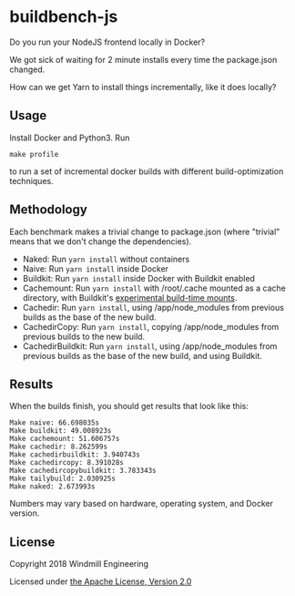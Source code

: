 # buildbench-js

Do you run your NodeJS frontend locally in Docker?

We got sick of waiting for 2 minute installs every time the package.json changed.

How can we get Yarn to install things incrementally, like it does locally?

## Usage

Install Docker and Python3. Run

```
make profile
```

to run a set of incremental docker builds with different build-optimization techniques.

## Methodology

Each benchmark makes a trivial change to package.json (where "trivial" means that
we don't change the dependencies).

- Naked: Run `yarn install` without containers
- Naive: Run `yarn install` inside Docker
- Buildkit: Run `yarn install` inside Docker with Buildkit enabled
- Cachemount: Run `yarn install` with /root/.cache mounted as a cache directory, with Buildkit's [experimental build-time mounts](https://github.com/moby/buildkit/blob/master/frontend/dockerfile/docs/experimental.md).
- Cachedir: Run `yarn install`, using /app/node_modules from previous builds as the base of the new build.
- CachedirCopy: Run `yarn install`, copying /app/node_modules from previous builds to the new build.
- CachedirBuildkit: Run `yarn install`, using /app/node_modules from previous builds as the base of the new build, and using Buildkit.

## Results

When the builds finish, you should get results that look like this:

```
Make naive: 66.698035s
Make buildkit: 49.008923s
Make cachemount: 51.606757s
Make cachedir: 8.262599s
Make cachedirbuildkit: 3.940743s
Make cachedircopy: 8.391028s
Make cachedircopybuildkit: 3.783343s
Make tailybuild: 2.030925s
Make naked: 2.673993s
```

Numbers may vary based on hardware, operating system, and Docker version.

## License

Copyright 2018 Windmill Engineering

Licensed under [the Apache License, Version 2.0](LICENSE)
